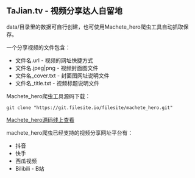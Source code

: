 
## TaJian.tv - 视频分享达人自留地

data/目录里的数据可自行创建，也可使用Machete_hero爬虫工具自动抓取保存。

一个分享视频的文件包含：
* 文件名.url    - 视频的网址快捷方式
* 文件名.jpeg|png   - 视频封面图文件
* 文件名_cover.txt  - 封面图网址说明文件
* 文件名_title.txt  - 视频标题说明文件


Machete_hero爬虫工具源码下载：
```
git clone "https://git.filesite.io/filesite/machete_hero.git"
```

[Machete_hero源码线上查看](https://git.filesite.io/filesite/machete_hero)


machete_hero爬虫已经支持的视频分享网址平台有：

* 抖音
* 快手
* 西瓜视频
* Bilibili - B站

